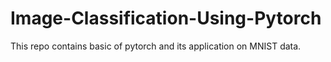 # Image-Classification-Using-Pytorch
This repo contains basic of pytorch and its application on MNIST data.
